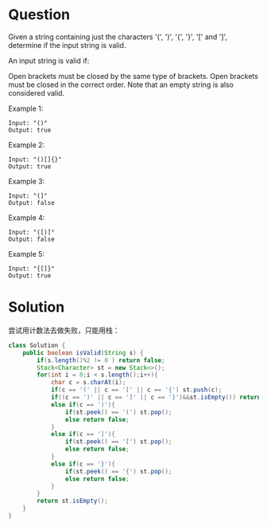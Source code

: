 # Question
Given a string containing just the characters '(', ')', '{', '}', '[' and ']', determine if the input string is valid.

An input string is valid if:

Open brackets must be closed by the same type of brackets.
Open brackets must be closed in the correct order.
Note that an empty string is also considered valid.

Example 1:
    
    Input: "()"
    Output: true
Example 2:

    Input: "()[]{}"
    Output: true
Example 3:

    Input: "(]"
    Output: false
Example 4:

    Input: "([)]"
    Output: false
Example 5:

    Input: "{[]}"
    Output: true


# Solution
尝试用计数法去做失败，只能用栈：
```java
class Solution {
    public boolean isValid(String s) {
        if(s.length()%2 != 0 ) return false;
        Stack<Character> st = new Stack<>();
        for(int i = 0;i < s.length();i++){
            char c = s.charAt(i);
            if(c == '(' || c == '[' || c == '{') st.push(c);
            if((c == ')' || c == ']' || c == '}')&&st.isEmpty()) return false;
            else if(c == ')'){
                if(st.peek() == '(') st.pop();
                else return false;
            }
            else if(c == ']'){
                if(st.peek() == '[') st.pop();
                else return false;
            }
            else if(c == '}'){
                if(st.peek() == '{') st.pop();
                else return false;
            }
        }
        return st.isEmpty();
    }
}
```